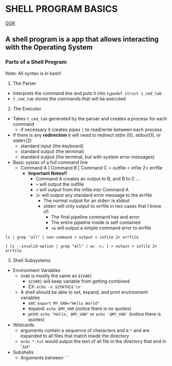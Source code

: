 # __SHELL PROGRAM BASICS__

[GGR](https://www.cs.purdue.edu/homes/grr/SystemsProgrammingBook/Book/Chapter5-WritingYourOwnShell.pdf)

## **A shell program is a app that allows interacting with the Operating System**
### **Parts of a Shell Program**

Note: All syntax is in bash!

1. The Parser
* Interprets the command line and puts it into ```typedef struct s_cmd_tab```
* ```t_cmd_tab``` stores the commands that will be executed
2. The Executor
* Takes ```t_cmd_tab``` generated by the parser and creates a process for each command
  * if necessary it creates pipes ```|``` to read/write between each process
* If there is any **redirection** it will need to redirect stdin (0), stdout(1), or stderr(2)
  * standard input  (the keyboard)
  * standard output (the terminal)
  * standard output (the terminal, but with system error messages)
* Basic systax of a full command line
  * Command A | Command B | Command C > outfile < infile 2> errfile
    * **Important Notes!!**
      * Command A creates an output to B, and B to C ...
      * ```>``` will output the outfile
      * ```<``` will output from the infile into Command A
      * ```2>``` will output any standard error message to the errfile
        * The normal output for an stderr is stdout
        * stderr will only output to errfile in two cases that I know of:
          * The final pipeline command has and error
          * The entire pipeline inside is self contained
          * ```>&``` will output a simple command error to errfile
```
ls | grep "all" | non-command > output < infile 2> errfile
```
```
{ ls --invalid-option | grep "all" | wc -c; } > output < infile 2> errfile
```
3. Shell Subsystems
* Environment Variables
  * ```$VAR``` is mostly the same as ```${VAR}```
    * ```${VAR}``` will keep variable from getting combined
    * EX: ```echo -n ${PATH}$'\n'```
  * A shell should be able to set, expand, and print environment variables
    * set:  ```export MY_VAR="Hello World"```
    * expand: ```echo $MY_VAR``` (notice there is no quotes)
    * print: ```echo "Hello, $MY_VAR"``` or ```echo '$MY_VAR'``` (notice there is quotes)
* Wildcards
  * arguments contain a sequence of characters and a ```*``` and are expanded to all files that match inside the directory
  * ```echo *.txt``` would output the text of all file in the directory that end in '.txt'
* Subshells
  * Arguments between ``` `` ```   
